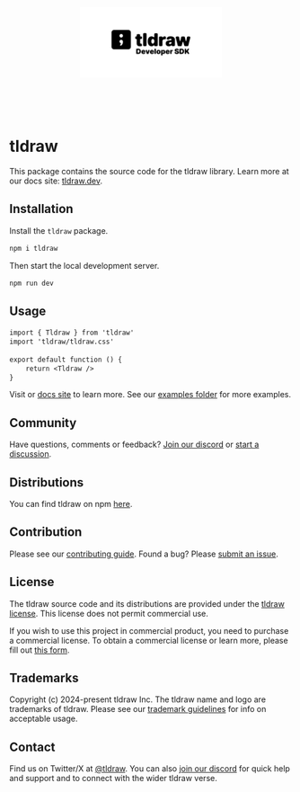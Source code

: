 <div alt style="text-align: center; transform: scale(.5);">
	<picture>
		<source media="(prefers-color-scheme: dark)" srcset="https://github.com/tldraw/tldraw/raw/main/assets/github-hero-dark.png" />
		<img alt="tldraw" src="https://github.com/tldraw/tldraw/raw/main/assets/github-hero-light.png" />
	</picture>
</div>

# tldraw

This package contains the source code for the tldraw library. Learn more at our docs site: [tldraw.dev](https://tldraw.dev).

## Installation

Install the `tldraw` package.

```bash
npm i tldraw
```

Then start the local development server.

```bash
npm run dev
```

## Usage

```tsx
import { Tldraw } from 'tldraw'
import 'tldraw/tldraw.css'

export default function () {
	return <Tldraw />
}
```

Visit or [docs site](https://tldraw.dev) to learn more. See our [examples folder](https://github.com/tldraw/tldraw/tree/main/apps/examples) for more examples.

## Community

Have questions, comments or feedback? [Join our discord](https://discord.gg/rhsyWMUJxd) or [start a discussion](https://github.com/tldraw/tldraw/discussions/new).

## Distributions

You can find tldraw on npm [here](https://www.npmjs.com/package/tldraw?activeTab=versions).

## Contribution

Please see our [contributing guide](https://github.com/tldraw/tldraw/blob/main/CONTRIBUTING.md). Found a bug? Please [submit an issue](https://github.com/tldraw/tldraw/issues/new).

## License

The tldraw source code and its distributions are provided under the [tldraw license](https://github.com/tldraw/tldraw/blob/main/LICENSE.md). This license does not permit commercial use.

If you wish to use this project in commercial product, you need to purchase a commercial license. To obtain a commercial license or learn more, please fill out [this form](https://forms.gle/PmS4wNzngnbD3fb89).

## Trademarks

Copyright (c) 2024-present tldraw Inc. The tldraw name and logo are trademarks of tldraw. Please see our [trademark guidelines](https://github.com/tldraw/tldraw/blob/main/TRADEMARKS.md) for info on acceptable usage.

## Contact

Find us on Twitter/X at [@tldraw](https://twitter.com/tldraw). You can also [join our discord](https://discord.gg/rhsyWMUJxd) for quick help and support and to connect with the wider tldraw verse.
